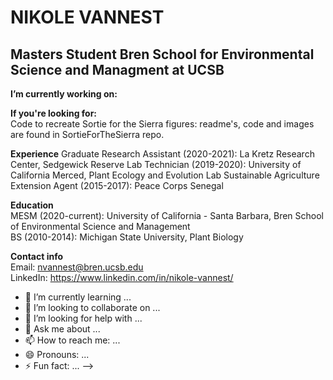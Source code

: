 # NIKOLE VANNEST
## Masters Student Bren School for Environmental Science and Managment at UCSB

**I’m currently working on:** 


**If you're looking for:**  
Code to recreate Sortie for the Sierra figures: readme's, code and images are found in SortieForTheSierra repo.


**Experience**
Graduate Research Assistant (2020-2021): La Kretz Research Center, Sedgewick Reserve
Lab Technician (2019-2020): University of California Merced, Plant Ecology and Evolution Lab
Sustainable Agriculture Extension Agent (2015-2017): Peace Corps Senegal

**Education**  
MESM (2020-current): University of California - Santa Barbara, Bren School of Environmental Science and Management  
BS (2010-2014): Michigan State University, Plant Biology  
  
**Contact info**  
Email: nvannest@bren.ucsb.edu   
LinkedIn: https://www.linkedin.com/in/nikole-vannest/

- 🌱 I’m currently learning ...
- 👯 I’m looking to collaborate on ...
- 🤔 I’m looking for help with ...
- 💬 Ask me about ...
- 📫 How to reach me: ...
- 😄 Pronouns: ...
- ⚡ Fun fact: ...
-->
